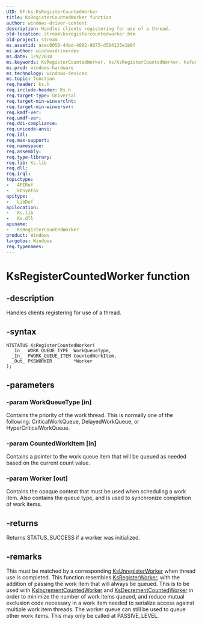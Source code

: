 ```yaml
---
UID: NF:ks.KsRegisterCountedWorker
title: KsRegisterCountedWorker function
author: windows-driver-content
description: Handles clients registering for use of a thread.
old-location: stream\ksregistercountedworker.htm
old-project: stream
ms.assetid: acec8050-44bd-4082-9875-d504135e1b9f
ms.author: windowsdriverdev
ms.date: 1/9/2018
ms.keywords: KsRegisterCountedWorker, ks/KsRegisterCountedWorker, ksfunc_2d4b1740-9b91-420d-81be-a56034445893.xml, stream.ksregistercountedworker, KsRegisterCountedWorker function [Streaming Media Devices]
ms.prod: windows-hardware
ms.technology: windows-devices
ms.topic: function
req.header: ks.h
req.include-header: Ks.h
req.target-type: Universal
req.target-min-winverclnt: 
req.target-min-winversvr: 
req.kmdf-ver: 
req.umdf-ver: 
req.ddi-compliance: 
req.unicode-ansi: 
req.idl: 
req.max-support: 
req.namespace: 
req.assembly: 
req.type-library: 
req.lib: Ks.lib
req.dll: 
req.irql: 
topictype:
-	APIRef
-	kbSyntax
apitype:
-	LibDef
apilocation:
-	Ks.lib
-	Ks.dll
apiname:
-	KsRegisterCountedWorker
product: Windows
targetos: Windows
req.typenames: 
---
```


# KsRegisterCountedWorker function


## -description


Handles clients registering for use of a thread.


## -syntax


````
NTSTATUS KsRegisterCountedWorker(
  _In_  WORK_QUEUE_TYPE  WorkQueueType,
  _In_  PWORK_QUEUE_ITEM CountedWorkItem,
  _Out_ PKSWORKER        *Worker
);
````


## -parameters




### -param WorkQueueType [in]

Contains the priority of the work thread. This is normally one of the following: CriticalWorkQueue, DelayedWorkQueue, or HyperCriticalWorkQueue.


### -param CountedWorkItem [in]

Contains a pointer to the work queue item that will be queued as needed based on the current count value.


### -param Worker [out]

Contains the opaque context that must be used when scheduling a work item. Also contains the queue type, and is used to synchronize completion of work items.


## -returns



Returns STATUS_SUCCESS if a worker was initialized.




## -remarks



This must be matched by a corresponding <a href="..\ks\nf-ks-ksunregisterworker.md">KsUnregisterWorker</a> when thread use is completed. This function resembles <a href="..\ks\nf-ks-ksregisterworker.md">KsRegisterWorker</a>, with the addition of passing the work item that will always be queued. This is to be used with <a href="..\ks\nf-ks-ksincrementcountedworker.md">KsIncrementCountedWorker</a> and <a href="..\ks\nf-ks-ksdecrementcountedworker.md">KsDecrementCountedWorker</a> in order to minimize the number of work items queued, and reduce mutual exclusion code necessary in a work item needed to serialize access against multiple work item threads. The worker queue can still be used to queue other work items. This may only be called at PASSIVE_LEVEL.




